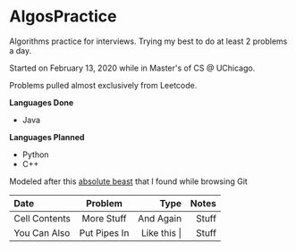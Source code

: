 # AlgosPractice
Algorithms practice for interviews. Trying my best to do at least 2 problems a day. 

Started on February 13, 2020 while in Master's of CS @ UChicago.

Problems pulled almost exclusively from Leetcode.

**Languages Done**
* Java

**Languages Planned**
* Python
* C++

Modeled after this [absolute beast](https://github.com/calvinchankf/AlgoDaily) that I found while browsing Git

| Date           | Problem      | Type         | Notes        | 
| :------------- | :----------: | -----------: | -----------: | 
|  Cell Contents | More Stuff   | And Again    | Stuff        | 
| You Can Also   | Put Pipes In | Like this \| | Stuff        | 
